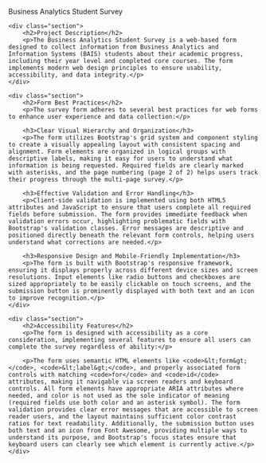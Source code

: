 Business Analytics Student Survey

    <div class="section">
        <h2>Project Description</h2>
        <p>The Business Analytics Student Survey is a web-based form designed to collect information from Business Analytics and Information Systems (BAIS) students about their academic progress, including their year level and completed core courses. The form implements modern web design principles to ensure usability, accessibility, and data integrity.</p>
    </div>

    <div class="section">
        <h2>Form Best Practices</h2>
        <p>The survey form adheres to several best practices for web forms to enhance user experience and data collection:</p>

        <h3>Clear Visual Hierarchy and Organization</h3>
        <p>The form utilizes Bootstrap's grid system and component styling to create a visually appealing layout with consistent spacing and alignment. Form elements are organized in logical groups with descriptive labels, making it easy for users to understand what information is being requested. Required fields are clearly marked with asterisks, and the page numbering (page 2 of 2) helps users track their progress through the multi-page survey.</p>

        <h3>Effective Validation and Error Handling</h3>
        <p>Client-side validation is implemented using both HTML5 attributes and JavaScript to ensure that users complete all required fields before submission. The form provides immediate feedback when validation errors occur, highlighting problematic fields with Bootstrap's validation classes. Error messages are descriptive and positioned directly beneath the relevant form controls, helping users understand what corrections are needed.</p>

        <h3>Responsive Design and Mobile-Friendly Implementation</h3>
        <p>The form is built with Bootstrap's responsive framework, ensuring it displays properly across different device sizes and screen resolutions. Input elements like radio buttons and checkboxes are sized appropriately to be easily clickable on touch screens, and the submission button is prominently displayed with both text and an icon to improve recognition.</p>
    </div>

    <div class="section">
        <h2>Accessibility Features</h2>
        <p>The form is designed with accessibility as a core consideration, implementing several features to ensure all users can complete the survey regardless of ability:</p>
        
        <p>The form uses semantic HTML elements like <code>&lt;form&gt;</code>, <code>&lt;label&gt;</code>, and properly associated form controls with matching <code>for</code> and <code>id</code> attributes, making it navigable via screen readers and keyboard controls. All form elements have appropriate ARIA attributes where needed, and color is not used as the sole indicator of meaning (required fields use both color and an asterisk symbol). The form validation provides clear error messages that are accessible to screen reader users, and the layout maintains sufficient color contrast ratios for text readability. Additionally, the submission button uses both text and an icon from Font Awesome, providing multiple ways to understand its purpose, and Bootstrap's focus states ensure that keyboard users can clearly see which element is currently active.</p>
    </div>
</body>
</html>